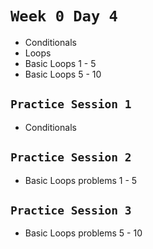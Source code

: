 # `Week 0 Day 4`

  - Conditionals
  - Loops
  - Basic Loops 1 - 5
  - Basic Loops 5 - 10


## `Practice Session 1`

- Conditionals

## `Practice Session 2`

- Basic Loops problems 1 - 5

## `Practice Session 3`

- Basic Loops problems 5 - 10
